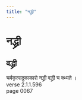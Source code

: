 ```yaml
---
title: "नद्ध्री"
---
```


# नद्ध्री
## वद्ध्री
चर्मकृत्पादुकाकारो नद्ध्री वद्ध्री च क्थ्यते ।<br />verse 2.1.1.596<br />page 0067

